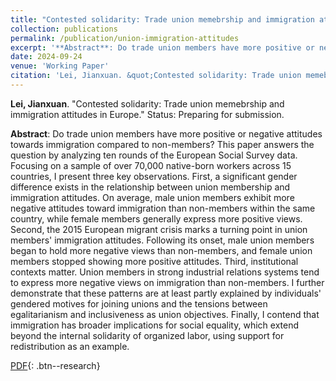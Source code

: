```yaml
---
title: "Contested solidarity: Trade union memebrship and immigration attitudes in Europe"
collection: publications
permalink: /publication/union-immigration-attitudes
excerpt: '**Abstract**: Do trade union members have more positive or negative attitudes towards immigration compared to non-members? This paper answers the question by analyzing ten rounds of the European Social Survey data. Focusing on a sample of over 70,000 native-born workers across 15 countries, I present three key observations. First, a significant gender difference exists in the relationship between union membership and immigration attitudes. On average, male union members exhibit more negative attitudes toward immigration than non-members within the same country, while female members generally express more positive views. Second, the 2015 European migrant crisis marks a turning point in union members’ immigration attitudes. Following its onset, male union members began to hold more negative views than non-members, and female union members stopped showing more positive attitudes. Third, institutional contexts matter. Union members in strong industrial relations systems tend to express more negative views on immigration than non-members. I further demonstrate that these patterns are at least partly explained by individuals’ gendered motives for joining unions and the tensions between egalitarianism and inclusiveness as union objectives. Finally, I contend that immigration has broader implications for social equality, which extend beyond the internal solidarity of organized labor, using support for redistribution as an example.'
date: 2024-09-24
venue: 'Working Paper'
citation: 'Lei, Jianxuan. &quot;Contested solidarity: Trade union memebrship and immigration attitudes in Europe.&quot; Status: Preparing for submission. <a href="https://jianxuan-lei.github.io/files/paper_immigration.pdf" class="fas fa-fw fa-file-pdf"></a>'
---
```

**Lei, Jianxuan**. "Contested solidarity: Trade union memebrship and immigration attitudes in Europe." Status: Preparing for submission.

**Abstract**: Do trade union members have more positive or negative attitudes towards immigration compared to non-members? This paper answers the question by analyzing ten rounds of the European Social Survey data. Focusing on a sample of over 70,000 native-born workers across 15 countries, I present three key observations. First, a significant gender difference exists in the relationship between union membership and immigration attitudes. On average, male union members exhibit more negative attitudes toward immigration than non-members within the same country, while female members generally express more positive views. Second, the 2015 European migrant crisis marks a turning point in union members' immigration attitudes. Following its onset, male union members began to hold more negative views than non-members, and female union members stopped showing more positive attitudes. Third, institutional contexts matter. Union members in strong industrial relations systems tend to express more negative views on immigration than non-members. I further demonstrate that these patterns are at least partly explained by individuals' gendered motives for joining unions and the tensions between egalitarianism and inclusiveness as union objectives. Finally, I contend that immigration has broader implications for social equality, which extend beyond the internal solidarity of organized labor, using support for redistribution as an example.

[PDF](https://jianxuan-lei.github.io/files/paper_immigration.pdf){: .btn--research}
